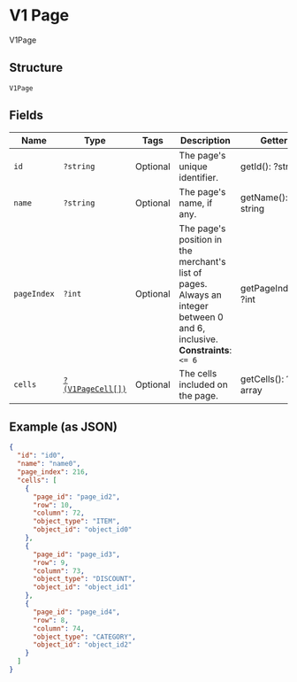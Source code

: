 
# V1 Page

V1Page

## Structure

`V1Page`

## Fields

| Name | Type | Tags | Description | Getter | Setter |
|  --- | --- | --- | --- | --- | --- |
| `id` | `?string` | Optional | The page's unique identifier. | getId(): ?string | setId(?string id): void |
| `name` | `?string` | Optional | The page's name, if any. | getName(): ?string | setName(?string name): void |
| `pageIndex` | `?int` | Optional | The page's position in the merchant's list of pages. Always an integer between 0 and 6, inclusive.<br>**Constraints**: `<= 6` | getPageIndex(): ?int | setPageIndex(?int pageIndex): void |
| `cells` | [`?(V1PageCell[])`](/doc/models/v1-page-cell.md) | Optional | The cells included on the page. | getCells(): ?array | setCells(?array cells): void |

## Example (as JSON)

```json
{
  "id": "id0",
  "name": "name0",
  "page_index": 216,
  "cells": [
    {
      "page_id": "page_id2",
      "row": 10,
      "column": 72,
      "object_type": "ITEM",
      "object_id": "object_id0"
    },
    {
      "page_id": "page_id3",
      "row": 9,
      "column": 73,
      "object_type": "DISCOUNT",
      "object_id": "object_id1"
    },
    {
      "page_id": "page_id4",
      "row": 8,
      "column": 74,
      "object_type": "CATEGORY",
      "object_id": "object_id2"
    }
  ]
}
```

